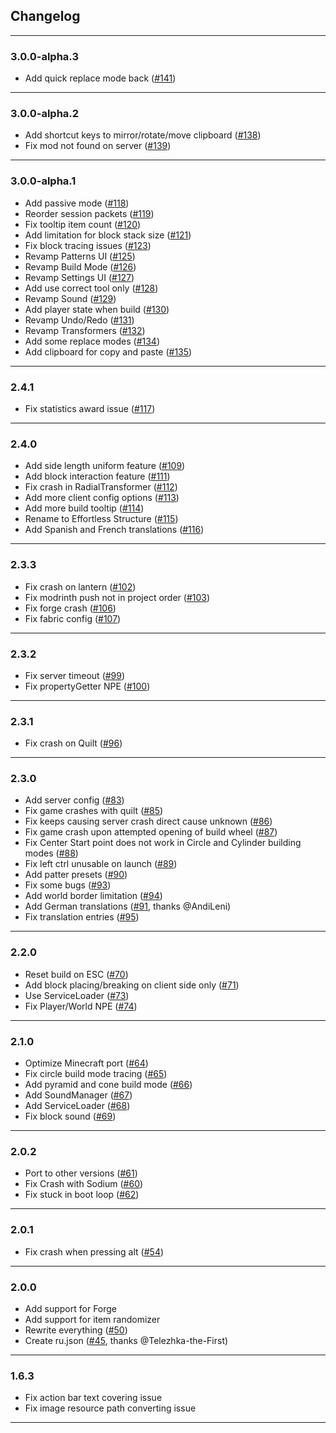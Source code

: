 ## Changelog

----------

### 3.0.0-alpha.3
- Add quick replace mode back ([#141](https://github.com/huskcasaca/effortless/pull/141))

----------

### 3.0.0-alpha.2

- Add shortcut keys to mirror/rotate/move clipboard ([#138](https://github.com/huskcasaca/effortless/pull/138))
- Fix mod not found on server ([#139](https://github.com/huskcasaca/effortless/pull/139))

----------

### 3.0.0-alpha.1

- Add passive mode ([#118](https://github.com/huskcasaca/effortless/pull/118))
- Reorder session packets ([#119](https://github.com/huskcasaca/effortless/pull/119))
- Fix tooltip item count ([#120](https://github.com/huskcasaca/effortless/pull/120))
- Add limitation for block stack size ([#121](https://github.com/huskcasaca/effortless/pull/121))
- Fix block tracing issues ([#123](https://github.com/huskcasaca/effortless/pull/123))
- Revamp Patterns UI ([#125](https://github.com/huskcasaca/effortless/pull/125))
- Revamp Build Mode ([#126](https://github.com/huskcasaca/effortless/pull/126))
- Revamp Settings UI ([#127](https://github.com/huskcasaca/effortless/pull/127))
- Add use correct tool only ([#128](https://github.com/huskcasaca/effortless/pull/128))
- Revamp Sound ([#129](https://github.com/huskcasaca/effortless/pull/129))
- Add player state when build ([#130](https://github.com/huskcasaca/effortless/pull/130))
- Revamp Undo/Redo ([#131](https://github.com/huskcasaca/effortless/pull/131))
- Revamp Transformers ([#132](https://github.com/huskcasaca/effortless/pull/132))
- Add some replace modes ([#134](https://github.com/huskcasaca/effortless/pull/134))
- Add clipboard for copy and paste ([#135](https://github.com/huskcasaca/effortless/pull/135))

----------

### 2.4.1

- Fix statistics award issue ([#117](https://github.com/huskcasaca/effortless/pull/117))

----------

### 2.4.0

- Add side length uniform feature ([#109](https://github.com/huskcasaca/effortless/pull/109))
- Add block interaction feature ([#111](https://github.com/huskcasaca/effortless/pull/111))
- Fix crash in RadialTransformer ([#112](https://github.com/huskcasaca/effortless/pull/112))
- Add more client config options ([#113](https://github.com/huskcasaca/effortless/pull/113))
- Add more build tooltip ([#114](https://github.com/huskcasaca/effortless/pull/114))
- Rename to Effortless Structure ([#115](https://github.com/huskcasaca/effortless/pull/115))
- Add Spanish and French translations ([#116](https://github.com/huskcasaca/effortless/pull/116))

----------

### 2.3.3

- Fix crash on lantern ([#102](https://github.com/huskcasaca/effortless/pull/102))
- Fix modrinth push not in project order ([#103](https://github.com/huskcasaca/effortless/pull/103))
- Fix forge crash ([#106](https://github.com/huskcasaca/effortless/pull/106))
- Fix fabric config ([#107](https://github.com/huskcasaca/effortless/pull/107))

----------

### 2.3.2

* Fix server timeout ([#99](https://github.com/huskcasaca/effortless/pull/99))
* Fix propertyGetter NPE ([#100](https://github.com/huskcasaca/effortless/pull/100))

----------

### 2.3.1

* Fix crash on Quilt ([#96](https://github.com/huskcasaca/effortless/pull/96))

----------

### 2.3.0

* Add server config ([#83](https://github.com/huskcasaca/effortless/pull/83))
* Fix game crashes with quilt ([#85](https://github.com/huskcasaca/effortless/pull/85))
* Fix keeps causing server crash direct cause unknown ([#86](https://github.com/huskcasaca/effortless/pull/86))
* Fix game crash upon attempted opening of build wheel ([#87](https://github.com/huskcasaca/effortless/pull/87))
* Fix Center Start point does not work in Circle and Cylinder building modes ([#88](https://github.com/huskcasaca/effortless/pull/88))
* Fix left ctrl unusable on launch ([#89](https://github.com/huskcasaca/effortless/pull/89))
* Add patter presets ([#90](https://github.com/huskcasaca/effortless/pull/90))
* Fix some bugs ([#93](https://github.com/huskcasaca/effortless/pull/93))
* Add world border limitation ([#94](https://github.com/huskcasaca/effortless/pull/94))
* Add German translations ([#91](https://github.com/huskcasaca/effortless/pull/91), thanks @AndiLeni)
* Fix translation entries ([#95](https://github.com/huskcasaca/effortless/pull/95))

----------

### 2.2.0

* Reset build on ESC ([#70](https://github.com/huskcasaca/effortless/pull/70))
* Add block placing/breaking on client side only ([#71](https://github.com/huskcasaca/effortless/pull/71))
* Use ServiceLoader ([#73](https://github.com/huskcasaca/effortless/pull/73))
* Fix Player/World NPE ([#74](https://github.com/huskcasaca/effortless/pull/74))

----------

### 2.1.0

* Optimize Minecraft port ([#64](https://github.com/huskcasaca/effortless/pull/64))
* Fix circle build mode tracing ([#65](https://github.com/huskcasaca/effortless/pull/65))
* Add pyramid and cone build mode ([#66](https://github.com/huskcasaca/effortless/pull/66))
* Add SoundManager ([#67](https://github.com/huskcasaca/effortless/pull/67))
* Add ServiceLoader ([#68](https://github.com/huskcasaca/effortless/pull/68))
* Fix block sound ([#69](https://github.com/huskcasaca/effortless/pull/69))

----------

### 2.0.2

* Port to other versions ([#61](https://github.com/huskcasaca/effortless/pull/61))
* Fix Crash with Sodium ([#60](https://github.com/huskcasaca/effortless/pull/60))
* Fix stuck in boot loop ([#62](https://github.com/huskcasaca/effortless/pull/62))

----------

### 2.0.1

* Fix crash when pressing alt ([#54](https://github.com/huskcasaca/effortless/pull/54))

----------

### 2.0.0

* Add support for Forge
* Add support for item randomizer
* Rewrite everything ([#50](https://github.com/huskcasaca/effortless/pull/50))
* Create ru.json ([#45](https://github.com/huskcasaca/effortless/pull/45), thanks @Telezhka-the-First)

----------

### 1.6.3

* Fix action bar text covering issue
* Fix image resource path converting issue

----------
